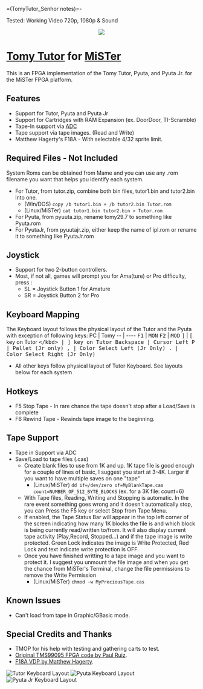 =(TomyTutor_Senhor notes)=-

Tested: Working Video 720p, 1080p & Sound

<p align="center">
    <img src="assets/Tutor.gif">
</p>

# [Tomy Tutor](https://wikipedia.org/wiki/Tomy_Tutor) for [MiSTer](https://mister-devel.github.io/MkDocs_MiSTer/)
This is an FPGA implementation of the Tomy Tutor, Pyuta, and Pyuta Jr. for the MiSTer FPGA platform.

## Features
- Support for Tutor, Pyuta and Pyuta Jr
- Support for Cartridges with RAM Expansion (ex. DoorDoor, TI-Scramble)
- Tape-In support via [ADC](https://mister-devel.github.io/MkDocs_MiSTer/basics/addons/#adc-analog-audio-input-addon-board)
- Tape support via tape images.  (Read and Write)
- Matthew Hagerty's F18A - With selectable 4/32 sprite limit.

## Required Files - Not Included
System Roms can be obtained from Mame and you can use any .rom filename you want that helps you identify each system.
- For Tutor, from tutor.zip, combine both bin files, tutor1.bin and tutor2.bin into one.
    - (Win/DOS) `copy /b tutor1.bin + /b tutor2.bin Tutor.rom`
    - (Linux/MiSTer) `cat tutor1.bin tutor2.bin > Tutor.rom`
- For Pyuta, from pyuuta.zip, rename tomy29.7 to something like Pyuta.rom
- For PyutaJr, from pyuutajr.zip, either keep the name of ipl.rom or rename it to something like PyutaJr.rom

## Joystick
- Support for two 2-button controllers.
- Most, if not all, games will prompt you for Ama(ture) or Pro difficulty, press :
    - SL = Joystick Button 1 for Amature
    - SR = Joystick Button 2 for Pro

## Keyboard Mapping
The Keyboard layout follows the physical layout of the Tutor and the Pyuta with exception of following keys:
PC | Tomy
-- | ----
<kbd>F1</kbd> | <kbd>MON</kbd>
<kbd>F2</kbd> | <kbd>MOD</kbd>
<kbd>]</kbd> | <kbd>[</kbd> key on Tutor
<kbd>\</kbd> | <kbd>]</kbd> key on Tutor
<kbd>Backspace</kbd> | Cursor Left
<kbd>P</kbd> | Pallet (Jr only)
<kbd>,</kbd> | Color Select Left (Jr Only)
<kbd>.</kbd> | Color Select Right (Jr Only)
- All other keys follow physical layout of Tutor Keyboard.  See layouts below for each system

## Hotkeys
- F5 Stop Tape    - In rare chance the tape doesn't stop after a Load/Save is complete
- F6 Rewind Tape  - Rewinds tape image to the beginning.

## Tape Support
- Tape in Support via ADC
- Save/Load to tape files (.cas)
    - Create blank files to use from 1K and up.  1K tape file is good enough for a couple of lines of basic, I suggest you start at 3-4K.  Larger if you want to have multiple saves on one "tape"
        * (Linux/MiSTer) `dd if=/dev/zero of=MyBlankTape.cas count=NUMBER_OF_512_BYTE_BLOCKS`    (ex. for a 3K file: count=6)
    - With Tape files, Reading, Writing and Stopping is automatic.  In the rare event something goes wrong and it doesn't automatically stop, you can Press the F5 key or select Stop from Tape Menu.
    - If enabled, the Tape Status Bar will appear in the top left corner of the screen indicating how many 1K blocks the file is and which block is being currently read/written to/from.  It will also display current tape activity (Play,Record, Stopped...) and if the tape image is write protected.  Green Lock indicates the image is Write Protected, Red Lock and text indicate write protection is OFF.
    - Once you have finished writting to a tape image and you want to protect it.  I suggest you unmount the file image and when you get the chance from MiSTer's Terminal, change the file permissions to remove the Write Permission
        * (Linux/MiSTer) `chmod -w MyPreciousTape.cas`

## Known Issues
- Can't load from tape in Graphic/GBasic mode.

## Special Credits and Thanks
- TMOP for his help with testing and gathering carts to test.
- [Original TMS99095 FPGA code by Paul Ruiz](https://gitlab.com/pnru/cortex/-/blob/master/tms99095.v).
- [F18A VDP by Matthew Hagerty](https://github.com/dnotq/f18a).

![Tutor Keyboard Layout](assets/TomyTutor.png)
![Pyuta Keyboard Layout](assets/TomyPyuta.png)
![Pyuta Jr Keyboard Layout](assets/TomyPyutaJr.png)
